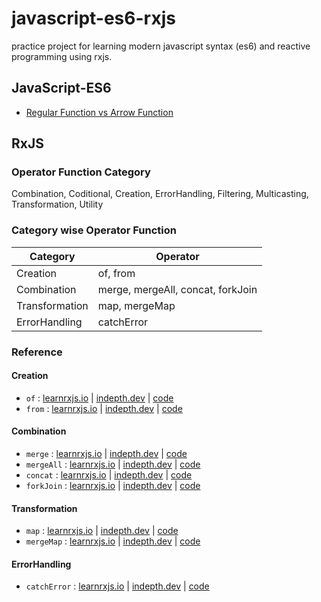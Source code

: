 # javascript-es6-rxjs
practice project for learning modern javascript syntax (es6) and reactive programming using rxjs.

## JavaScript-ES6

- [Regular Function vs Arrow Function](./src/es6-practice/function-and-arrow-function.js)


## RxJS
### Operator Function Category
Combination, Coditional, Creation, ErrorHandling, Filtering, Multicasting, Transformation, Utility

### Category wise Operator Function
| Category       | Operator                          |
| -------------- | --------------------------------- |
| Creation       | of, from                          |
| Combination    | merge, mergeAll, concat, forkJoin |
| Transformation | map, mergeMap                     |
| ErrorHandling  | catchError                        |

### Reference
#### Creation
- `of` : [learnrxjs.io](https://www.learnrxjs.io/learn-rxjs/operators/creation/of) | [indepth.dev](https://indepth.dev/reference/rxjs/operators/of) | [code](./src/rxjs-examples/creation/OF-example.js)
- `from` : [learnrxjs.io](https://www.learnrxjs.io/learn-rxjs/operators/creation/from) | [indepth.dev](https://indepth.dev/reference/rxjs/operators/from) | [code](./src/rxjs-examples/creation/FROM-example.js)

#### Combination
- `merge` : [learnrxjs.io](https://www.learnrxjs.io/learn-rxjs/operators/combination/merge) | [indepth.dev](https://indepth.dev/reference/rxjs/operators/merge) | [code](./src/rxjs-examples/combination/MERGE-example.js)
- `mergeAll` : [learnrxjs.io](https://www.learnrxjs.io/learn-rxjs/operators/combination/mergeall) | [indepth.dev](https://indepth.dev/reference/rxjs/operators/merge-all) | [code](README.md)
- `concat` : [learnrxjs.io](https://www.learnrxjs.io/learn-rxjs/operators/combination/concat) | [indepth.dev](https://indepth.dev/reference/rxjs/operators/concat) | [code](./src/rxjs-examples/combination/CONCAT-example.js)
- `forkJoin` : [learnrxjs.io](https://www.learnrxjs.io/learn-rxjs/operators/combination/forkjoin) | [indepth.dev](https://indepth.dev/reference/rxjs/operators/fork-join) | [code](./src/rxjs-examples/combination/CONCAT-example.js)

#### Transformation
- `map` : [learnrxjs.io](https://www.learnrxjs.io/learn-rxjs/operators/transformation/map) | [indepth.dev](https://indepth.dev/reference/rxjs/operators/map) | [code](./src/rxjs-examples/transformation/MAP-example.js)
- `mergeMap` : [learnrxjs.io](https://www.learnrxjs.io/learn-rxjs/operators/transformation/mergemap) | [indepth.dev](https://indepth.dev/reference/rxjs/operators/merge-map) | [code](./src/rxjs-examples/transformation/MERGE_MAP-example.js)

#### ErrorHandling
- `catchError` : [learnrxjs.io](https://www.learnrxjs.io/learn-rxjs/operators/error_handling/catch) | [indepth.dev](https://indepth.dev/reference/rxjs/operators/catch-error) | [code](README.md)